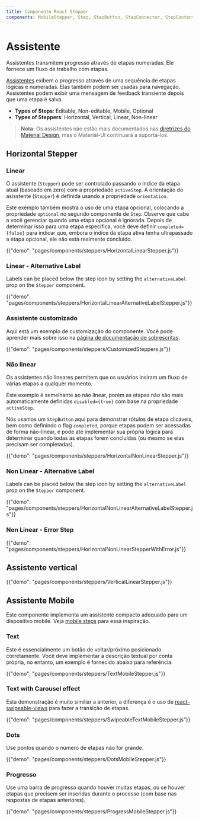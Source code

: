 ```yaml
---
title: Componente React Stepper
components: MobileStepper, Step, StepButton, StepConnector, StepContent, StepIcon, StepLabel, Stepper
---
```


# Assistente

<p class="description">Assistentes transmitem progresso através de etapas numeradas. Ele fornece um fluxo de trabalho com etapas.</p>

[Assistentes](https://material.io/archive/guidelines/components/steppers.html) exibem o progresso através de uma sequência de etapas lógicas e numeradas. Elas também podem ser usadas para navegação. Assistentes podem exibir uma mensagem de feedback transiente depois que uma etapa é salva.

- **Types of Steps**: Editable, Non-editable, Mobile, Optional
- **Types of Steppers**: Horizontal, Vertical, Linear, Non-linear

> **Nota:** Os assistentes não estão mais documentados nas [diretrizes do Material Design](https://material.io/), mas o Material-UI continuará a suportá-los.

## Horizontal Stepper

### Linear

O assistente (`Stepper`) pode ser controlado passando o índice da etapa atual (baseado em zero) com a propriedade `activeStep`. A orientação do asisstente (`Stepper`) é definida usando a propriedade `orientation`.

Este exemplo também mostra o uso de uma etapa opcional, colocando a propriedade `optional` no segundo componente de `Step`. Observe que cabe a você gerenciar quando uma etapa opcional é ignorada. Depois de determinar isso para uma etapa específica, você deve definir `completed={false}` para indicar que, embora o índice da etapa ativa tenha ultrapassado a etapa opcional, ele não está realmente concluído.

{{"demo": "pages/components/steppers/HorizontalLinearStepper.js"}}

### Linear - Alternative Label

Labels can be placed below the step icon by setting the `alternativeLabel` prop on the `Stepper` component.

{{"demo": "pages/components/steppers/HorizontalLinearAlternativeLabelStepper.js"}}

### Assistente customizado

Aqui está um exemplo de customização do componente. Você pode aprender mais sobre isso na [página de documentação de sobrescritas](/customization/components/).

{{"demo": "pages/components/steppers/CustomizedSteppers.js"}}

### Não linear

Os assistentes não lineares permitem que os usuários insiram um fluxo de várias etapas a qualquer momento.

Este exemplo é semelhante ao não linear, porém as etapas não são mais automaticamente definidas `disabled={true}` com base na propriedade `activeStep`.

Nós usamos um `StepButton` aqui para demonstrar rótulos de etapa clicáveis, bem como definindo o flag `completed`, porque etapas podem ser acessadas de forma não-linear, e pode até implementar sua própria lógica para determinar quando todas as etapas forem concluídas (ou mesmo se elas precisam ser completadas).

{{"demo": "pages/components/steppers/HorizontalNonLinearStepper.js"}}

### Non Linear - Alternative Label

Labels can be placed below the step icon by setting the `alternativeLabel` prop on the `Stepper` component.

{{"demo": "pages/components/steppers/HorizontalNonLinearAlternativeLabelStepper.js"}}

### Non Linear - Error Step

{{"demo": "pages/components/steppers/HorizontalNonLinearStepperWithError.js"}}

## Assistente vertical

{{"demo": "pages/components/steppers/VerticalLinearStepper.js"}}

## Assistente Mobile

Este componente implementa um assistente compacto adequado para um dispositivo mobile. Veja [mobile steps](https://material.io/archive/guidelines/components/steppers.html#steppers-types-of-steps) para essa inspiração.

### Text

Este é essencialmente um botão de voltar/próximo posicionado corretamente. Você deve implementar a descrição textual por conta própria, no entanto, um exemplo é fornecido abaixo para referência.

{{"demo": "pages/components/steppers/TextMobileStepper.js"}}

### Text with Carousel effect

Esta demonstração é muito similiar a anterior, a diferença é o uso de [react-swipeable-views](https://github.com/oliviertassinari/react-swipeable-views) para fazer a transição de etapas.

{{"demo": "pages/components/steppers/SwipeableTextMobileStepper.js"}}

### Dots

Use pontos quando o número de etapas não for grande.

{{"demo": "pages/components/steppers/DotsMobileStepper.js"}}

### Progresso

Use uma barra de progresso quando houver muitas etapas, ou se houver etapas que precisem ser inseridas durante o processo (com base nas respostas de etapas anteriores).

{{"demo": "pages/components/steppers/ProgressMobileStepper.js"}}
